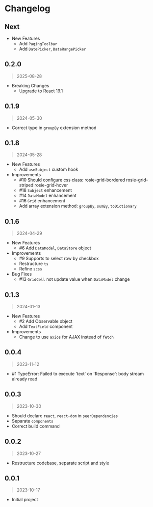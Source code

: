 # Changelog

## Next

- New Features
  - Add `PagingToolbar`
  - Add `DatePicker`, `DateRangePicker`

## 0.2.0
> 2025-08-28

- Breaking Changes
  - Upgrade to React 19.1

## 0.1.9
> 2024-05-30
  - Correct type in `groupBy` extension method

## 0.1.8
> 2024-05-28

- New Features
  - Add `useSubject` custom hook
- Improvements
  - #10 Should configure css class: rosie-grid-bordered rosie-grid-striped rosie-grid-hover
  - #18 `Subject` enhancement
  - #14 `DataModel` enhancement
  - #16 `Grid` enhancement
  - Add array extension method: `groupBy`, `sumBy`, `toDictionary`

## 0.1.6
> 2024-04-29

- New Features
  - #6 Add `DataModel`, `DataStore` object
- Improvements
  - #9 Supports to select row by checkbox
  - Restructure `ts`
  - Refine `scss`
- Bug Fixes
  - #13 `GridCell` not update value when `DataModel` change

## 0.1.3
> 2024-01-13

- New Features
  - #2 Add Observable object
  - Add `TextField` component
- Improvements
  - Change to use `axios` for AJAX instead of `fetch`

## 0.0.4
> 2023-11-12

- #1 TypeError: Failed to execute 'text' on 'Response': body stream already read

## 0.0.3
> 2023-10-30

- Should declare `react`, `react-dom` in `peerDependencies`
- Separate `components`
- Correct build command

## 0.0.2
> 2023-10-27

- Restructure codebase, separate script and style

## 0.0.1
> 2023-10-17

- Initial project